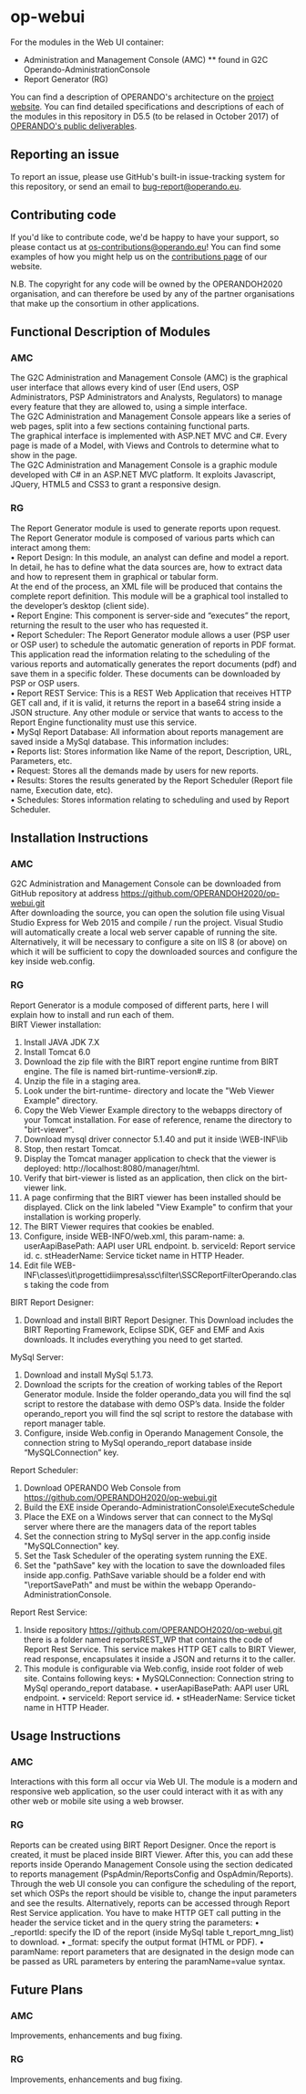 # op-webui
For the modules in the Web UI container:
 * Administration and Management Console (AMC)
 ** found in G2C Operando-AdministrationConsole
 * Report Generator (RG)

You can find a description of OPERANDO's architecture on the [project website](https://www.operando.eu). You can find detailed specifications and descriptions of each of the modules in this repository in D5.5 (to be relased in October 2017) of [OPERANDO's public deliverables](https://www.operando.eu/servizi/moduli/moduli_fase01.aspx?mp=1&fn=6&Campo_78=&Campo_126=68&AggiornaDB=search&moduli1379178994=&__VIEWSTATEGENERATOR=D6660DC7&__EVENTVALIDATION=/wEWCAKInYjvBwK46/eoCgLW6PifAQLM6NSfAQLP6LicAQLM6NifAQLPm7uVCQKtvouLDQGIwuPU0XcXVk7W8FmpEwz15iKL).

## Reporting an issue
To report an issue, please use GitHub's built-in issue-tracking system for this repository, or send an email to bug-report@operando.eu.

## Contributing code
If you'd like to contribute code, we'd be happy to have your support, so please contact us at os-contributions@operando.eu! You can find some examples of how you might help us on the [contributions page](https://www.operando.eu) of our website.

N.B. The copyright for any code will be owned by the OPERANDOH2020 organisation, and can therefore be used by any of the partner organisations that make up the consortium in other applications.

## Functional Description of Modules
### AMC 
The G2C Administration and Management Console (AMC) is the graphical user interface that allows every kind of user (End users, OSP Administrators, PSP Administrators and Analysts, Regulators) to manage every feature that they are allowed to, using a simple interface.<br />
The G2C Administration and Management Console appears like a series of web pages, split into a few sections containing functional parts.<br />
The graphical interface is implemented with ASP.NET MVC and C#. Every page is made of a Model, with Views and Controls to determine what to show in the page.<br />
The G2C Administration and Management Console is a graphic module developed with C# in an ASP.NET MVC platform.  It exploits Javascript, JQuery, HTML5 and CSS3 to grant a responsive design.<br />
### RG
The Report Generator module is used to generate reports upon request.<br />
The Report Generator module is composed of various parts which can interact among them: <br />
•	Report Design: In this module, an analyst can define and model a report. In detail, he has to define what the data sources are, how to extract data and how to represent them in graphical or tabular form. <br />
At the end of the process, an XML file will be produced that contains the complete report definition. This module will be a graphical tool installed to the developer’s desktop (client side). <br />
•	Report Engine: This component is server-side and “executes” the report, returning the result to the user who has requested it. <br />
•	Report Scheduler: The Report Generator module allows a user (PSP user or OSP user) to schedule the automatic generation of reports in PDF format. This application read the information relating to the scheduling of the various reports and automatically generates the report documents (pdf) and save them in a specific folder. These documents can be downloaded by PSP or OSP users.<br />
•	Report REST Service: This is a REST Web Application that receives HTTP GET call and, if it is valid, it returns the report in a base64 string inside a JSON structure. Any other module or service that wants to access to the Report Engine functionality must use this service.<br />
•	MySql Report Database: All information about reports management are saved inside a MySql database. This information includes:<br />
•	Reports list: Stores information like Name of the report, Description, URL, Parameters, etc.<br />
•	Request: Stores all the demands made by users for new reports.<br />
•	Results: Stores the results generated by the Report Scheduler (Report file name, Execution date, etc).<br />
•	Schedules: Stores information relating to scheduling and used by Report Scheduler.<br />


## Installation Instructions
### AMC
G2C Administration and Management Console can be downloaded from GitHub repository at address https://github.com/OPERANDOH2020/op-webui.git <br />
After downloading the source, you can open the solution file using Visual Studio Express for Web 2015 and compile / run the project. Visual Studio will automatically create a local web server capable of running the site.<br />
Alternatively, it will be necessary to configure a site on IIS 8 (or above) on which it will be sufficient to copy the downloaded sources and configure the key inside web.config.<br />
### RG
Report Generator is a module composed of different parts, here I will explain how to install and run each of them.<br />
BIRT Viewer installation:
1.	Install JAVA JDK 7.X
2.	Install Tomcat 6.0
3.	Download the zip file with the BIRT report engine runtime from BIRT engine. The file is named birt-runtime-version#.zip.
4.	 Unzip the file in a staging area.
5.	Look under the birt-runtime- directory and locate the "Web Viewer Example" directory.
6.	Copy the Web Viewer Example directory to the webapps directory of your Tomcat installation. For ease of reference, rename the directory to "birt-viewer".
7.	Download mysql driver connector 5.1.40 and put it inside \WEB-INF\lib
8.	 Stop, then restart Tomcat.
9.	Display the Tomcat manager application to check that the viewer is deployed: http://localhost:8080/manager/html.
10.	Verify that birt-viewer is listed as an application, then click on the birt-viewer link.
11.	A page confirming that the BIRT viewer has been installed should be displayed. Click on the link labeled "View Example" to confirm that your installation is working properly.
12.	The BIRT Viewer requires that cookies be enabled.
13.	Configure, inside WEB-INFO/web.xml, this param-name:
a.	userAapiBasePath: AAPI user URL endpoint.
b.	serviceId: Report service id.
c.	stHeaderName: Service ticket name in HTTP Header.
14.	Edit file WEB-INF\classes\it\progettidiimpresa\ssc\filter\SSCReportFilterOperando.class taking the code from 

BIRT Report Designer:
1.	Download and install BIRT Report Designer. This Download includes the BIRT Reporting Framework, Eclipse SDK, GEF and EMF and Axis downloads. It includes everything you need to get started.

MySql Server:
1.	Download and install MySql 5.1.73.
2.	Download the scripts for the creation of working tables of the Report Generator module. Inside the folder operando_data you will find the sql script to restore the database with demo OSP’s data. Inside the folder operando_report you will find the sql script to restore the database with report manager table.
3.	Configure, inside Web.config in Operando Management Console, the connection string to MySql operando_report database inside “MySQLConnection” key.

Report Scheduler:
1.	Download OPERANDO Web Console from https://github.com/OPERANDOH2020/op-webui.git
2.	Build the EXE inside Operando-AdministrationConsole\ExecuteSchedule
3.	Place the EXE on a Windows server that can connect to the MySql server where there are the managers data of the report tables
4.	Set the connection string to MySql server in the app.config inside "MySQLConnection" key.
5.	Set the Task Scheduler of the operating system running the EXE.
6.	Set the "pathSave" key with the location to save the downloaded files inside app.config. PathSave variable should be a folder end with "\reportSavePath" and must be within the webapp Operando-AdministrationConsole.

Report Rest Service:
1.	Inside repository https://github.com/OPERANDOH2020/op-webui.git there is a folder named reportsREST_WP that contains the code of Report Rest Service. This service makes HTTP GET calls to BIRT Viewer, read response, encapsulates it inside a JSON and returns it to the caller.
2.	This module is configurable via Web.config, inside root folder of web site. Contains following keys: 
•	MySQLConnection: Connection string to MySql operando_report database.
•	userAapiBasePath: AAPI user URL endpoint.
•	serviceId: Report service id.
•	stHeaderName: Service ticket name in HTTP Header.

## Usage Instructions
### AMC
Interactions with this form all occur via Web UI.
The module is a modern and responsive web application, so the user could interact with it as with any other web or mobile site using a web browser.  
### RG
Reports can be created using BIRT Report Designer. Once the report is created, it must be placed inside BIRT Viewer. After this, you can add these reports inside Operando Management Console using the section dedicated to reports management (PspAdmin/ReportsConfig and OspAdmin/Reports). Through the web UI console you can configure the scheduling of the report, set which OSPs the report should be visible to, change the input parameters and see the results.
Alternatively, reports can be accessed through Report Rest Service application. You have to make HTTP GET call putting in the header the service ticket and in the query string the parameters:
•	_reportId: specify the ID of the report (inside MySql table t_report_mng_list) to download.
•	_format: specify the output format (HTML or PDF).
•	paramName: report parameters that are designated in the design mode can be passed as URL parameters by entering the paramName=value syntax.

## Future Plans
### AMC 
Improvements, enhancements and bug fixing.
### RG
Improvements, enhancements and bug fixing.
